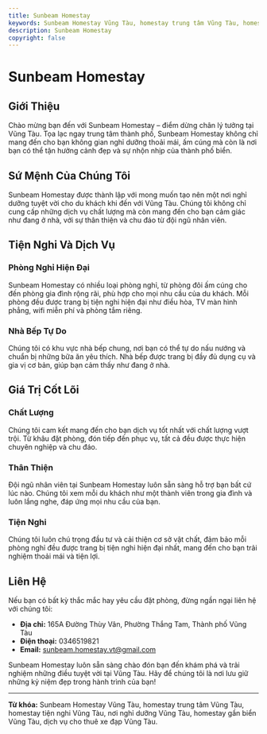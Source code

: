 ```yaml
---
title: Sunbeam Homestay
keywords: Sunbeam Homestay Vũng Tàu, homestay trung tâm Vũng Tàu, homestay tiện nghi Vũng Tàu, nơi nghỉ dưỡng Vũng Tàu, homestay gần biển Vũng Tàu, dịch vụ cho thuê xe đạp Vũng Tàu
description: Sunbeam Homestay
copyright: false
---
```


# Sunbeam Homestay

## Giới Thiệu

Chào mừng bạn đến với Sunbeam Homestay – điểm dừng chân lý tưởng tại Vũng Tàu. Tọa lạc ngay trung tâm thành phố, Sunbeam Homestay không chỉ mang đến cho bạn không gian nghỉ dưỡng thoải mái, ấm cúng mà còn là nơi bạn có thể tận hưởng cảnh đẹp và sự nhộn nhịp của thành phố biển.

## Sứ Mệnh Của Chúng Tôi

Sunbeam Homestay được thành lập với mong muốn tạo nên một nơi nghỉ dưỡng tuyệt vời cho du khách khi đến với Vũng Tàu. Chúng tôi không chỉ cung cấp những dịch vụ chất lượng mà còn mang đến cho bạn cảm giác như đang ở nhà, với sự thân thiện và chu đáo từ đội ngũ nhân viên.

## Tiện Nghi Và Dịch Vụ

### Phòng Nghỉ Hiện Đại

Sunbeam Homestay có nhiều loại phòng nghỉ, từ phòng đôi ấm cúng cho đến phòng gia đình rộng rãi, phù hợp cho mọi nhu cầu của du khách. Mỗi phòng đều được trang bị tiện nghi hiện đại như điều hòa, TV màn hình phẳng, wifi miễn phí và phòng tắm riêng.

### Nhà Bếp Tự Do

Chúng tôi có khu vực nhà bếp chung, nơi bạn có thể tự do nấu nướng và chuẩn bị những bữa ăn yêu thích. Nhà bếp được trang bị đầy đủ dụng cụ và gia vị cơ bản, giúp bạn cảm thấy như đang ở nhà.

## Giá Trị Cốt Lõi

### Chất Lượng

Chúng tôi cam kết mang đến cho bạn dịch vụ tốt nhất với chất lượng vượt trội. Từ khâu đặt phòng, đón tiếp đến phục vụ, tất cả đều được thực hiện chuyên nghiệp và chu đáo.

### Thân Thiện

Đội ngũ nhân viên tại Sunbeam Homestay luôn sẵn sàng hỗ trợ bạn bất cứ lúc nào. Chúng tôi xem mỗi du khách như một thành viên trong gia đình và luôn lắng nghe, đáp ứng mọi nhu cầu của bạn.

### Tiện Nghi

Chúng tôi luôn chú trọng đầu tư và cải thiện cơ sở vật chất, đảm bảo mỗi phòng nghỉ đều được trang bị tiện nghi hiện đại nhất, mang đến cho bạn trải nghiệm thoải mái và tiện lợi.

## Liên Hệ

Nếu bạn có bất kỳ thắc mắc hay yêu cầu đặt phòng, đừng ngần ngại liên hệ với chúng tôi:

- **Địa chỉ:** 165A Đường Thùy Vân, Phường Thắng Tam, Thành phố Vũng Tàu
- **Điện thoại:** 0346519821
- **Email:** sunbeam.homestay.vt@gmail.com

Sunbeam Homestay luôn sẵn sàng chào đón bạn đến khám phá và trải nghiệm những điều tuyệt vời tại Vũng Tàu. Hãy để chúng tôi là nơi lưu giữ những kỷ niệm đẹp trong hành trình của bạn!

---

**Từ khóa:** Sunbeam Homestay Vũng Tàu, homestay trung tâm Vũng Tàu, homestay tiện nghi Vũng Tàu, nơi nghỉ dưỡng Vũng Tàu, homestay gần biển Vũng Tàu, dịch vụ cho thuê xe đạp Vũng Tàu.
